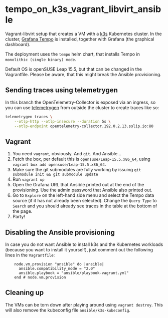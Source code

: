# tempo_on_k3s_vagrant_libvirt_ansible

Vagrant-libvirt setup that creates a VM with a [k3s](k3s.io) Kubernetes cluster.
In the cluster, [Grafana Tempo](https://grafana.com/docs/tempo/latest/) is
installed, together with Grafana (the graphical dashboard).

The deployment uses the `tempo` helm chart, that installs Tempo in `monolithic
(single binary) mode`.


Default OS is openSUSE Leap 15.5, but that can be changed in the Vagrantfile.
Please be aware, that this might break the Ansible provisioning.

## Sending traces using telemetrygen

In this branch the OpenTelemetry-Collector is exposed via an ingress, so you can
use
[telemetrygen](https://github.com/open-telemetry/opentelemetry-collector-contrib/tree/main/cmd/telemetrygen)
from outside the cluster to create traces like so:

```bash
telemetrygen traces \
    --otlp-http --otlp-insecure --duration 5s \
    --otlp-endpoint opentelemetry-collector.192.0.2.13.sslip.io:80
```

## Vagrant

1. You need `vagrant`, obviously. And `git`. And Ansible...
1. Fetch the box, per default this is `opensuse/Leap-15.5.x86_64`, using
   `vagrant box add opensuse/Leap-15.5.x86_64`.
1. Make sure the git submodules are fully working by issuing
   `git submodule init && git submodule update`
1. Run `vagrant up`
1. Open the Grafana URL that Ansible printed out at the end of the provisioning.
   Use the admin password that Ansible also printed out.
1. Go to `Explore` on the left-hand side menu and select the Tempo data source
   (if it has not already been selected). Change the `Query Type` to `Search`
   and you should already see traces in the table at the bottom of the page.
1. Party!

## Disabling the Ansible provisioning

In case you do not want Ansible to install k3s and the Kubernetes workloads
(because you want to install it yourself), just comment out the following lines
in the `Vagrantfile`:

```
    node.vm.provision "ansible" do |ansible|
      ansible.compatibility_mode = "2.0"
      ansible.playbook = "ansible/playbook-vagrant.yml"
    end # node.vm.provision
```

## Cleaning up

The VMs can be torn down after playing around using `vagrant destroy`. This will
also remove the kubeconfig file `ansible/k3s-kubeconfig`.
